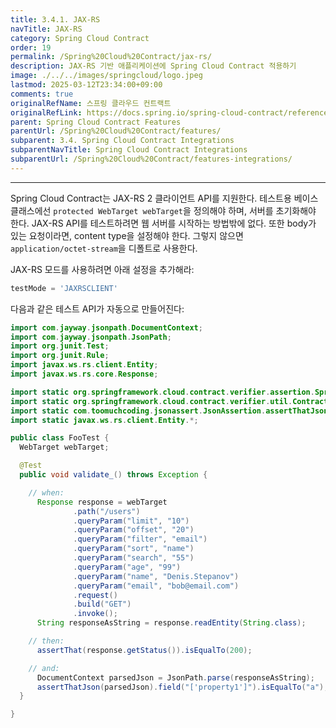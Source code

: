 ```yaml
---
title: 3.4.1. JAX-RS
navTitle: JAX-RS
category: Spring Cloud Contract
order: 19
permalink: /Spring%20Cloud%20Contract/jax-rs/
description: JAX-RS 기반 애플리케이션에 Spring Cloud Contract 적용하기
image: ./../../images/springcloud/logo.jpeg
lastmod: 2025-03-12T23:34:00+09:00
comments: true
originalRefName: 스프링 클라우드 컨트랙트
originalRefLink: https://docs.spring.io/spring-cloud-contract/reference/4.2.0/project-features-flows/jax-rs.html
parent: Spring Cloud Contract Features
parentUrl: /Spring%20Cloud%20Contract/features/
subparent: 3.4. Spring Cloud Contract Integrations
subparentNavTitle: Spring Cloud Contract Integrations
subparentUrl: /Spring%20Cloud%20Contract/features-integrations/
---
```


---

Spring Cloud Contract는 JAX-RS 2 클라이언트 API를 지원한다. 테스트용 베이스 클래스에선 `protected WebTarget webTarget`을 정의해야 하며, 서버를 초기화해야 한다. JAX-RS API를 테스트하려면 웹 서버를 시작하는 방법밖에 없다. 또한 body가 있는 요청이라면, content type을 설정해야 한다. 그렇지 않으면 `application/octet-stream`을 디폴트로 사용한다.

JAX-RS 모드를 사용하려면 아래 설정을 추가해라:

```groovy
testMode = 'JAXRSCLIENT'
```

다음과 같은 테스트 API가 자동으로 만들어진다:

```java
import com.jayway.jsonpath.DocumentContext;
import com.jayway.jsonpath.JsonPath;
import org.junit.Test;
import org.junit.Rule;
import javax.ws.rs.client.Entity;
import javax.ws.rs.core.Response;

import static org.springframework.cloud.contract.verifier.assertion.SpringCloudContractAssertions.assertThat;
import static org.springframework.cloud.contract.verifier.util.ContractVerifierUtil.*;
import static com.toomuchcoding.jsonassert.JsonAssertion.assertThatJson;
import static javax.ws.rs.client.Entity.*;

public class FooTest {
  WebTarget webTarget;

  @Test
  public void validate_() throws Exception {

    // when:
      Response response = webTarget
              .path("/users")
              .queryParam("limit", "10")
              .queryParam("offset", "20")
              .queryParam("filter", "email")
              .queryParam("sort", "name")
              .queryParam("search", "55")
              .queryParam("age", "99")
              .queryParam("name", "Denis.Stepanov")
              .queryParam("email", "bob@email.com")
              .request()
              .build("GET")
              .invoke();
      String responseAsString = response.readEntity(String.class);

    // then:
      assertThat(response.getStatus()).isEqualTo(200);

    // and:
      DocumentContext parsedJson = JsonPath.parse(responseAsString);
      assertThatJson(parsedJson).field("['property1']").isEqualTo("a");
  }

}
```